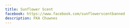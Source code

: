 ```yaml
---
title: Sunflower Scent
facebook: https://www.facebook.com/sunflowerscentbanned
description: FKA Chuwnes
---
```

